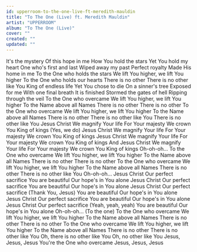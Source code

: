 ```yaml
---
id: upperroom-to-the-one-live-ft-meredith-mauldin
title: "To The One (Live) ft. Meredith Mauldin"
artist: "UPPERROOM"
album: "To The One (Live)"
cover: ""
created: ""
updated: ""
---
```


It's the mystery
Of this hope in me
How You hold the stars
Yet You hold my heart
One who's first and last
Wiped away my past
Perfect royalty
Made His home in me
To the One who holds the stars
We lift You higher, we lift You higher
To the One who holds our hearts
There is no other
There is no other like You
King of endless life
Yet You chose to die
On a sinner's tree
Exposed for me
With one final breath
It is finished
Stormed the gates of hell
Ripping through the veil
To the One who overcame
We lift You higher, we lift You higher
To the Name above all Names
There is no other
There is no other
To the One who overcame
We lift You higher, we lift You higher
To the Name above all Names
There is no other
There is no other like You
There is no other like You
Jesus Christ
We magnify Your life
For Your majesty
We crown You King of kings (Yes, we do)
Jesus Christ
We magnify Your life
For Your majesty
We crown You King of kings
Jesus Christ
We magnify Your life
For Your majesty
We crown You King of kings
And Jesus Christ
We magnify Your life
For Your majesty
We crown You King of kings
Oh-oh-oh...
To the One who overcame
We lift You higher, we lift You higher
To the Name above all Names
There is no other
There is no other
To the One who overcame
We lift You higher, we lift You higher
To the Name above all Names
There is no other
There is no other like You
Oh-oh-oh...
Jesus Christ
Our perfect sacrifice
You are beautiful
Our hope's in You alone
Jesus Christ
Our perfect sacrifice
You are beautiful
Our hope's in You alone
Jesus Christ
Our perfect sacrifice (Thank You, Jesus)
You are beautiful
Our hope's in You alone
Jesus Christ
Our perfect sacrifice
You are beautiful
Our hope's in You alone
Jesus Christ
Our perfect sacrifice (Yeah, yeah, yeah)
You are beautiful
Our hope's in You alone
Oh-oh-oh...
(To the one)
To the One who overcame
We lift You higher, we lift You higher
To the Name above all Names
There is no other
There is no other
To the One who overcame
We lift You higher, we lift You higher
To the Name above all Names
There is no other
There is no other like You
Oh, there is no other like You
Oh, no other like You
Jesus, Jesus, Jesus
You're the One who overcame
Jesus, Jesus, Jesus